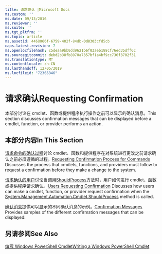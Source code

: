 ```yaml
---
title: 请求确认 |Microsoft Docs
ms.custom: ''
ms.date: 09/13/2016
ms.reviewer: ''
ms.suite: ''
ms.tgt_pltfrm: ''
ms.topic: article
ms.assetid: 4468066f-6759-402f-84db-0d8303cfd5cb
caps.latest.revision: 7
ms.openlocfilehash: c5deaa9bb0dd9621b6f03aeb188cf76ed35dff6c
ms.sourcegitcommit: debd2b38fb8070a7357bf1a4bf9cc736f3702f31
ms.translationtype: MT
ms.contentlocale: zh-CN
ms.lasthandoff: 12/05/2019
ms.locfileid: "72365346"
---
```

# <a name="requesting-confirmation"></a><span data-ttu-id="84954-102">请求确认</span><span class="sxs-lookup"><span data-stu-id="84954-102">Requesting Confirmation</span></span>

<span data-ttu-id="84954-103">本部分讨论在 cmdlet、函数或提供程序执行操作之前可以显示的确认消息。</span><span class="sxs-lookup"><span data-stu-id="84954-103">This section discusses confirmation messages that can be displayed before a cmdlet, function, or provider performs an action.</span></span>

## <a name="in-this-section"></a><span data-ttu-id="84954-104">本部分内容</span><span class="sxs-lookup"><span data-stu-id="84954-104">In This Section</span></span>

<span data-ttu-id="84954-105">[请求命令的确认过程](./requesting-confirmation-from-cmdlets.md)讨论 cmdlet、函数和提供程序在对系统进行更改之前请求确认之前必须遵循的过程。</span><span class="sxs-lookup"><span data-stu-id="84954-105">[Requesting Confirmation Process for Commands](./requesting-confirmation-from-cmdlets.md) Discusses the process that cmdlets, functions, and providers must follow to request a confirmation before they make a change to the system.</span></span>

<span data-ttu-id="84954-106">[请求确认的用户](./users-requesting-confirmation.md)讨论当调用[ShouldProcess](/dotnet/api/System.Management.Automation.Cmdlet.ShouldProcess)方法时，用户如何进行 cmdlet、函数或提供程序请求确认。</span><span class="sxs-lookup"><span data-stu-id="84954-106">[Users Requesting Confirmation](./users-requesting-confirmation.md) Discusses how users can make a cmdlet, function, or provider request confirmation when the [System.Management.Automation.Cmdlet.ShouldProcess](/dotnet/api/System.Management.Automation.Cmdlet.ShouldProcess) method is called.</span></span>

<span data-ttu-id="84954-107">[确认消息](./confirmation-messages.md)提供可以显示的不同确认消息的示例。</span><span class="sxs-lookup"><span data-stu-id="84954-107">[Confirmation Messages](./confirmation-messages.md) Provides samples of the different confirmation messages that can be displayed.</span></span>

## <a name="see-also"></a><span data-ttu-id="84954-108">另请参阅</span><span class="sxs-lookup"><span data-stu-id="84954-108">See Also</span></span>

[<span data-ttu-id="84954-109">编写 Windows PowerShell Cmdlet</span><span class="sxs-lookup"><span data-stu-id="84954-109">Writing a Windows PowerShell Cmdlet</span></span>](./writing-a-windows-powershell-cmdlet.md)

